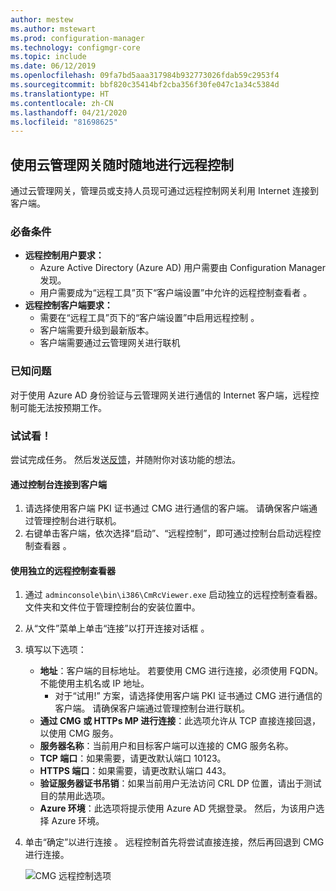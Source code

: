 ```yaml
---
author: mestew
ms.author: mstewart
ms.prod: configuration-manager
ms.technology: configmgr-core
ms.topic: include
ms.date: 06/12/2019
ms.openlocfilehash: 09fa7bd5aaa317984b932773026fdab59c2953f4
ms.sourcegitcommit: bbf820c35414bf2cba356f30fe047c1a34c5384d
ms.translationtype: HT
ms.contentlocale: zh-CN
ms.lasthandoff: 04/21/2020
ms.locfileid: "81698625"
---
```

## <a name="remote-control-anywhere-using-cloud-management-gateway"></a>使用云管理网关随时随地进行远程控制
<!--4575930-->
通过云管理网关，管理员或支持人员现可通过远程控制网关利用 Internet 连接到客户端。

### <a name="prerequisites"></a>必备条件

- **远程控制用户要求：**
   - Azure Active Directory (Azure AD) 用户需要由 Configuration Manager 发现。
   - 用户需要成为“远程工具”页下“客户端设置”中允许的远程控制查看者   。
- **远程控制客户端要求：**
   - 需要在“远程工具”页下的“客户端设置”中启用远程控制   。
   - 客户端需要升级到最新版本。
   - 客户端需要通过云管理网关进行联机

### <a name="known-issues"></a>已知问题

对于使用 Azure AD 身份验证与云管理网关进行通信的 Internet 客户端，远程控制可能无法按预期工作。

### <a name="try-it-out"></a>试试看！

尝试完成任务。 然后发送[反馈](../../../../understand/find-help.md#product-feedback)，并随附你对该功能的想法。

#### <a name="connect-to-a-client-from-the-console"></a>通过控制台连接到客户端

1. 请选择使用客户端 PKI 证书通过 CMG 进行通信的客户端。 请确保客户端通过管理控制台进行联机。 
1. 右键单击客户端，依次选择“启动”、“远程控制”，即可通过控制台启动远程控制查看器   。


#### <a name="use-the-standalone-remote-control-viewer"></a>使用独立的远程控制查看器

1. 通过 `adminconsole\bin\i386\CmRcViewer.exe` 启动独立的远程控制查看器。 文件夹和文件位于管理控制台的安装位置中。
1. 从“文件”菜单上单击“连接”以打开连接对话框   。
1. 填写以下选项：
   - **地址**：客户端的目标地址。 若要使用 CMG 进行连接，必须使用 FQDN。 不能使用主机名或 IP 地址。
       - 对于“试用!”  方案，请选择使用客户端 PKI 证书通过 CMG 进行通信的客户端。 请确保客户端通过管理控制台进行联机。  
   - **通过 CMG 或 HTTPs MP 进行连接**：此选项允许从 TCP 直接连接回退，以使用 CMG 服务。
   - **服务器名称**：当前用户和目标客户端可以连接的 CMG 服务名称。
   - **TCP 端口**：如果需要，请更改默认端口 10123。
   - **HTTPS 端口**：如果需要，请更改默认端口 443。
   - **验证服务器证书吊销**：如果当前用户无法访问 CRL DP 位置，请出于测试目的禁用此选项。
   - **Azure 环境**：此选项将提示使用 Azure AD 凭据登录。 然后，为该用户选择 Azure 环境。
1. 单击“确定”以进行连接  。 远程控制首先将尝试直接连接，然后再回退到 CMG 进行连接。 


    ![CMG 远程控制选项](../../media/4575930-remote-control-cmg.png)
